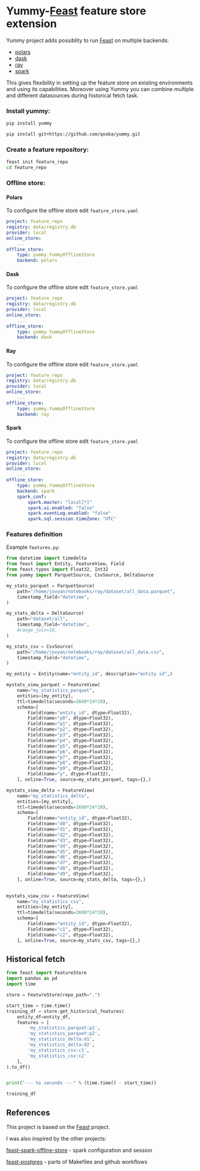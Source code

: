 # Yummy-[Feast](https://github.com/feast-dev/feast) feature store extension

Yummy project adds possiblity to run [Feast](https://github.com/feast-dev/feast) on multiple backends:
* [polars](https://github.com/pola-rs/polars)
* [dask](https://github.com/dask/dask)
* [ray](https://github.com/ray-project/ray)
* [spark](https://github.com/apache/spark)

This gives flexibility in setting up the feature store on existing environments and using its capabilities.
Moreover using Yummy you can combine multiple and different datasources during historical fetch task.

### Install yummy:

```bash
pip install yummy
```

```bash
pip install git+https://github.com/qooba/yummy.git
```

### Create a feature repository:
```bash
feast init feature_repo
cd feature_repo
```

### Offline store:

#### Polars

To configure the offline store edit `feature_store.yaml`
```yaml
project: feature_repo
registry: data/registry.db
provider: local
online_store:
    ...
offline_store:
    type: yummy.YummyOfflineStore
    backend: polars
```

#### Dask

To configure the offline store edit `feature_store.yaml`
```yaml
project: feature_repo
registry: data/registry.db
provider: local
online_store:
    ...
offline_store:
    type: yummy.YummyOfflineStore
    backend: dask
```

#### Ray

To configure the offline store edit `feature_store.yaml`
```yaml
project: feature_repo
registry: data/registry.db
provider: local
online_store:
    ...
offline_store:
    type: yummy.YummyOfflineStore
    backend: ray
```

#### Spark

To configure the offline store edit `feature_store.yaml`
```yaml
project: feature_repo
registry: data/registry.db
provider: local
online_store:
    ...
offline_store:
    type: yummy.YummyOfflineStore
    backend: spark
    spark_conf:
        spark.master: "local[*]"
        spark.ui.enabled: "false"
        spark.eventLog.enabled: "false"
        spark.sql.session.timeZone: "UTC"
```


### Features definition

Example `features.py`:
```python
from datetime import timedelta
from feast import Entity, FeatureView, Field
from feast.types import Float32, Int32
from yummy import ParquetSource, CsvSource, DeltaSource

my_stats_parquet = ParquetSource(
    path="/home/jovyan/notebooks/ray/dataset/all_data.parquet",
    timestamp_field="datetime",
)

my_stats_delta = DeltaSource(
    path="dataset/all",
    timestamp_field="datetime",
    #range_join=10,
)

my_stats_csv = CsvSource(
    path="/home/jovyan/notebooks/ray/dataset/all_data.csv",
    timestamp_field="datetime",
)

my_entity = Entity(name="entity_id", description="entity id",)

mystats_view_parquet = FeatureView(
    name="my_statistics_parquet",
    entities=[my_entity],
    ttl=timedelta(seconds=3600*24*20),
    schema=[
        Field(name="entity_id", dtype=Float32),
        Field(name="p0", dtype=Float32),
        Field(name="p1", dtype=Float32),
        Field(name="p2", dtype=Float32),
        Field(name="p3", dtype=Float32),
        Field(name="p4", dtype=Float32),
        Field(name="p5", dtype=Float32),
        Field(name="p6", dtype=Float32),
        Field(name="p7", dtype=Float32),
        Field(name="p8", dtype=Float32),
        Field(name="p9", dtype=Float32),
        Field(name="y", dtype=Float32),
    ], online=True, source=my_stats_parquet, tags={},)

mystats_view_delta = FeatureView(
    name="my_statistics_delta",
    entities=[my_entity],
    ttl=timedelta(seconds=3600*24*20),
    schema=[
        Field(name="entity_id", dtype=Float32),
        Field(name="d0", dtype=Float32),
        Field(name="d1", dtype=Float32),
        Field(name="d2", dtype=Float32),
        Field(name="d3", dtype=Float32),
        Field(name="d4", dtype=Float32),
        Field(name="d5", dtype=Float32),
        Field(name="d6", dtype=Float32),
        Field(name="d7", dtype=Float32),
        Field(name="d8", dtype=Float32),
        Field(name="d9", dtype=Float32),
    ], online=True, source=my_stats_delta, tags={},)

    
mystats_view_csv = FeatureView(
    name="my_statistics_csv",
    entities=[my_entity],
    ttl=timedelta(seconds=3600*24*20),
    schema=[
        Field(name="entity_id", dtype=Float32),
        Field(name="c1", dtype=Float32),
        Field(name="c2", dtype=Float32),
    ], online=True, source=my_stats_csv, tags={},)
```


## Historical fetch

```python
from feast import FeatureStore
import pandas as pd
import time

store = FeatureStore(repo_path=".")

start_time = time.time()
training_df = store.get_historical_features(
    entity_df=entity_df, 
    features = [
        'my_statistics_parquet:p1',
        'my_statistics_parquet:p2',
        'my_statistics_delta:d1',
        'my_statistics_delta:d2',
        'my_statistics_csv:c1',
        'my_statistics_csv:c2'
    ],
).to_df()


print("--- %s seconds ---" % (time.time() - start_time))

training_df
```


## References

This project is based on the [Feast](https://github.com/feast-dev) project.

I was also inspired by the other projects:

[feast-spark-offline-store](https://github.com/Adyen/feast-spark-offline-store/) - spark configuration and session

[feast-postgres](https://github.com/nossrannug/feast-postgres) - parts of Makefiles and github workflows

